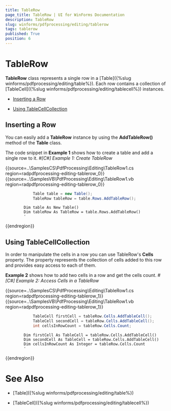 ```yaml
---
title: TableRow
page_title: TableRow | UI for WinForms Documentation
description: TableRow
slug: winforms/pdfprocessing/editing/tablerow
tags: tablerow
published: True
position: 6
---
```


# TableRow



__TableRow__ class represents a single row in a [Table]({%slug winforms/pdfprocessing/editing/table%}). Each row contains a collection of
        [TableCell]({%slug winforms/pdfprocessing/editing/tablecell%}) instances.
      

* [Inserting a Row](#inserting-a-row-)

* [Using TableCellCollection](#using-tablecellcollection)

## Inserting a Row 

You can easily add a __TableRow__ instance by using the __AddTableRow()__ method of the __Table__ class.
        

The code snippet in __Example 1__ shows how to create a table and add a single row to it.
        #_[C#] Example 1: Create TableRow_

	



{{source=..\SamplesCS\PdfProcessing\Editing\TableRow1.cs region=radpdfprocessing-editing-tablerow_0}} 
{{source=..\SamplesVB\PdfProcessing\Editing\TableRow1.vb region=radpdfprocessing-editing-tablerow_0}} 

````C#
            Table table = new Table();
            TableRow tableRow = table.Rows.AddTableRow();
````
````VB.NET
        Dim table As New Table()
        Dim tableRow As TableRow = table.Rows.AddTableRow()
        '
````

{{endregion}} 




## Using TableCellCollection

In order to manipulate the cells in a row you can use TableRow's __Cells__ property. The property represents the collection of cells added to this row and provides easy access to each of them.
        

__Example 2__ shows how to add two cells in a row and get the cells count.
        #_[C#] Example 2: Access Cells in a TableRow_

	



{{source=..\SamplesCS\PdfProcessing\Editing\TableRow1.cs region=radpdfprocessing-editing-tablerow_1}} 
{{source=..\SamplesVB\PdfProcessing\Editing\TableRow1.vb region=radpdfprocessing-editing-tablerow_1}} 

````C#
            TableCell firstCell = tableRow.Cells.AddTableCell();
            TableCell secondCell = tableRow.Cells.AddTableCell();
            int cellsInRowCount = tableRow.Cells.Count;
````
````VB.NET
        Dim firstCell As TableCell = tableRow.Cells.AddTableCell()
        Dim secondCell As TableCell = tableRow.Cells.AddTableCell()
        Dim cellsInRowCount As Integer = tableRow.Cells.Count
        '
````

{{endregion}} 




# See Also

 * [Table]({%slug winforms/pdfprocessing/editing/table%})

 * [TableCell]({%slug winforms/pdfprocessing/editing/tablecell%})

